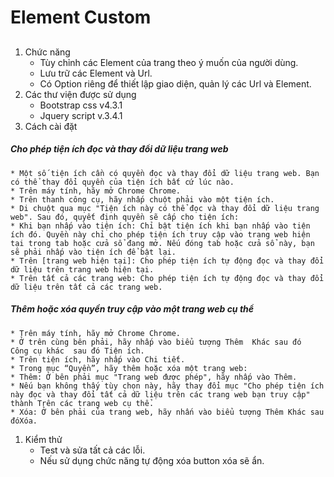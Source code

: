 # Element Custom <h2>
1. Chức năng
	* Tùy chỉnh các Element của trang theo ý muốn của người dùng.
	* Lưu trữ các Element và Url.
	* Có Option riêng để thiết lập giao diện, quản lý các Url và Element.
2. Các thư viện được sử dụng
	* Bootstrap css v4.3.1
	* Jquery script v.3.4.1
3. Cách cài đặt
##### Cho phép tiện ích đọc và thay đổi dữ liệu trang web<h5>
	* Một số tiện ích cần có quyền đọc và thay đổi dữ liệu trang web. Bạn có thể thay đổi quyền của tiện ích bất cứ lúc nào.
	* Trên máy tính, hãy mở Chrome Chrome.
	* Trên thanh công cụ, hãy nhấp chuột phải vào một tiện ích.
	* Di chuột qua mục "Tiện ích này có thể đọc và thay đổi dữ liệu trang web". Sau đó, quyết định quyền sẽ cấp cho tiện ích:
	* Khi bạn nhấp vào tiện ích: Chỉ bật tiện ích khi bạn nhấp vào tiện ích đó. Quyền này chỉ cho phép tiện ích truy cập vào trang web hiện tại trong tab hoặc cửa sổ đang mở. Nếu đóng tab hoặc cửa sổ này, bạn sẽ phải nhấp vào tiện ích để bật lại.
	* Trên [trang web hiện tại]: Cho phép tiện ích tự động đọc và thay đổi dữ liệu trên trang web hiện tại.
	* Trên tất cả các trang web: Cho phép tiện ích tự động đọc và thay đổi dữ liệu trên tất cả các trang web.
##### Thêm hoặc xóa quyền truy cập vào một trang web cụ thể<h5>
	* Trên máy tính, hãy mở Chrome Chrome.
	* Ở trên cùng bên phải, hãy nhấp vào biểu tượng Thêm  Khác sau đó  Công cụ khác  sau đó Tiện ích.
	* Trên tiện ích, hãy nhấp vào Chi tiết.
	* Trong mục “Quyền”, hãy thêm hoặc xóa một trang web:
	* Thêm: Ở bên phải mục "Trang web được phép", hãy nhấp vào Thêm.
	* Nếu bạn không thấy tùy chọn này, hãy thay đổi mục "Cho phép tiện ích này đọc và thay đổi tất cả dữ liệu trên các trang web bạn truy cập" thành Trên các trang web cụ thể.
	* Xóa: Ở bên phải của trang web, hãy nhấn vào biểu tượng Thêm Khác sau đóXóa.
1. Kiểm thử
	* Test và sửa tất cả các lỗi.
	* Nếu sử dụng chức năng tự động xóa button xóa sẽ ẩn.
	